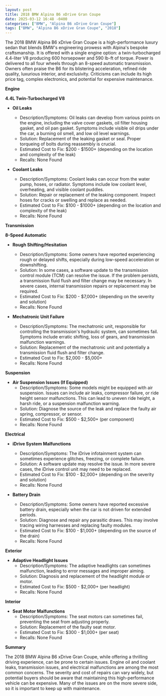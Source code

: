 ```yaml
---
layout: post
title: 2018 BMW Alpina B6 xDrive Gran Coupe
date: 2025-03-12 16:48 -0400
categories: ["BMW", "Alpina B6 xDrive Gran Coupe"]
tags: ["BMW", "Alpina B6 xDrive Gran Coupe", "2018"]
---
```

The 2018 BMW Alpina B6 xDrive Gran Coupe is a high-performance luxury sedan that blends BMW's engineering prowess with Alpina's bespoke craftsmanship. It is offered with a single engine option: a twin-turbocharged 4.4-liter V8 producing 600 horsepower and 590 lb-ft of torque. Power is delivered to all four wheels through an 8-speed automatic transmission. Owners often praise the B6 for its blistering acceleration, refined ride quality, luxurious interior, and exclusivity. Criticisms can include its high price tag, complex electronics, and potential for expensive maintenance.

**Engine**

**4.4L Twin-Turbocharged V8**

*   **Oil Leaks**
    *   Description/Symptoms: Oil leaks can develop from various points on the engine, including the valve cover gaskets, oil filter housing gasket, and oil pan gasket. Symptoms include visible oil drips under the car, a burning oil smell, and low oil level warnings.
    *   Solution: Replacement of the leaking gasket or seal. Proper torqueing of bolts during reassembly is crucial.
    *   Estimated Cost to Fix: $200 - $1500+ (depending on the location and complexity of the leak)
    *   Recalls: None Found

*   **Coolant Leaks**
    *   Description/Symptoms: Coolant leaks can occur from the water pump, hoses, or radiator. Symptoms include low coolant level, overheating, and visible coolant puddles.
    *   Solution: Repair or replacement of the leaking component. Inspect hoses for cracks or swelling and replace as needed.
    *   Estimated Cost to Fix: $100 - $1000+ (depending on the location and complexity of the leak)
    *   Recalls: None Found

**Transmission**

**8-Speed Automatic**

*   **Rough Shifting/Hesitation**
    *   Description/Symptoms: Some owners have reported experiencing rough or delayed shifts, especially during low-speed acceleration or downshifting.
    *   Solution: In some cases, a software update to the transmission control module (TCM) can resolve the issue. If the problem persists, a transmission fluid flush and filter change may be necessary. In severe cases, internal transmission repairs or replacement may be required.
    *   Estimated Cost to Fix: $200 - $7,000+ (depending on the severity and solution)
    *   Recalls: None Found

*   **Mechatronic Unit Failure**
    * Description/Symptoms: The mechatronic unit, responsible for controlling the transmission's hydraulic system, can sometimes fail. Symptoms include erratic shifting, loss of gears, and transmission malfunction warnings.
    * Solution: Replacement of the mechatronic unit and potentially a transmission fluid flush and filter change.
    * Estimated Cost to Fix: $2,000 - $5,000+
    * Recalls: None Found

**Suspension**

*   **Air Suspension Issues (If Equipped)**
    *   Description/Symptoms: Some models might be equipped with air suspension. Issues can include air leaks, compressor failure, or ride height sensor malfunctions. This can lead to uneven ride height, a harsh ride, or a suspension malfunction warning.
    *   Solution: Diagnose the source of the leak and replace the faulty air spring, compressor, or sensor.
    *   Estimated Cost to Fix: $500 - $2,500+ (per component)
    *   Recalls: None Found

**Electrical**

*   **iDrive System Malfunctions**
    *   Description/Symptoms: The iDrive infotainment system can sometimes experience glitches, freezing, or complete failure.
    *   Solution: A software update may resolve the issue. In more severe cases, the iDrive control unit may need to be replaced.
    *   Estimated Cost to Fix: $100 - $2,000+ (depending on the severity and solution)
    *   Recalls: None Found

*   **Battery Drain**
    *   Description/Symptoms: Some owners have reported excessive battery drain, especially when the car is not driven for extended periods.
    *   Solution: Diagnose and repair any parasitic draws. This may involve tracing wiring harnesses and replacing faulty modules.
    *   Estimated Cost to Fix: $100 - $1,000+ (depending on the source of the drain)
    *   Recalls: None Found

**Exterior**

*   **Adaptive Headlight Issues**
    *   Description/Symptoms: The adaptive headlights can sometimes malfunction, leading to error messages and improper aiming.
    *   Solution: Diagnosis and replacement of the headlight module or motor.
    *   Estimated Cost to Fix: $500 - $2,000+ (per headlight)
    *   Recalls: None Found

**Interior**

*   **Seat Motor Malfunctions**
    *   Description/Symptoms: The seat motors can sometimes fail, preventing the seat from adjusting properly.
    *   Solution: Replacement of the faulty seat motor.
    *   Estimated Cost to Fix: $300 - $1,000+ (per seat)
    *   Recalls: None Found

**Summary**

The 2018 BMW Alpina B6 xDrive Gran Coupe, while offering a thrilling driving experience, can be prone to certain issues. Engine oil and coolant leaks, transmission issues, and electrical malfunctions are among the most common concerns. The severity and cost of repairs can vary widely, but potential buyers should be aware that maintaining this high-performance vehicle can be expensive. Many of the issues are on the more severe side, so it is important to keep up with maintenance.

